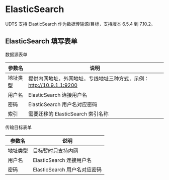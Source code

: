 # ElasticSearch

UDTS 支持 ElasticSearch 作为数据传输源/目标，支持版本 6.5.4 到 7.10.2。



## ElasticSearch 填写表单

数据源表单

| 参数名   | 说明                                                                 |
| -------- | -------------------------------------------------------------------- |
| 地址类型 | 提供内网地址，外网地址，专线地址三种方式，示例：http://10.9.1.1:9200 |
| 用户名   | ElasticSearch 连接用户名                                             |
| 密码     | ElasticSearch 用户名对应密码                                         |
| 索引     | 需要迁移的 ElasticSearch 索引名称                                    |

传输目标表单

| 参数名   | 说明                         |
| -------- | ---------------------------- |
| 地址类型 | 目标暂时只支持内网           |
| 用户名   | ElasticSearch 连接用户名     |
| 密码     | ElasticSearch 用户名对应密码 |